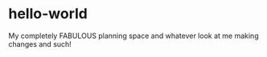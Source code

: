 # hello-world
My completely FABULOUS planning space and whatever 
look at me making changes and such!
